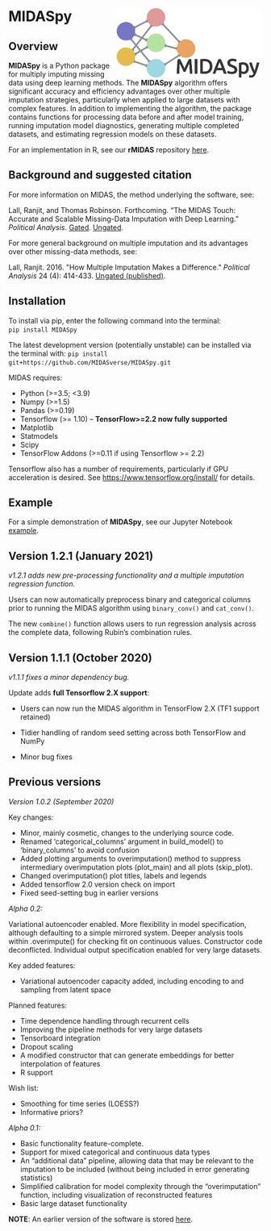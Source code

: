 
<!-- README.md is generated from README.Rmd. Please edit that file -->

# MIDASpy<img src='MIDASpy_logo.png' align="right" height="139" /></a>

<!-- badges: start -->

<!-- [![CRAN status](https://www.r-pkg.org/badges/version/dplyr)](https://cran.r-project.org/package=dplyr) -->

<!-- [![R build status](https://github.com/tidyverse/dplyr/workflows/R-CMD-check/badge.svg)](https://github.com/tidyverse/dplyr/actions?workflow=R-CMD-check) -->

<!-- [![Codecov test coverage](https://codecov.io/gh/tidyverse/dplyr/branch/master/graph/badge.svg)](https://codecov.io/gh/tidyverse/dplyr?branch=master) -->

<!-- [![R build status](https://github.com/tidyverse/dplyr/workflows/R-CMD-check/badge.svg)](https://github.com/tidyverse/dplyr/actions) -->

<!-- badges: end -->

## Overview

**MIDASpy** is a Python package for multiply imputing missing data using
deep learning methods. The **MIDASpy** algorithm offers significant
accuracy and efficiency advantages over other multiple imputation
strategies, particularly when applied to large datasets with complex
features. In addition to implementing the algorithm, the package contains
functions for processing data before and after model training, running
imputation model diagnostics, generating multiple completed datasets,
and estimating regression models on these datasets.

For an implementation in R, see our **rMIDAS** repository
[here](https://github.com/MIDASverse/rMIDAS).

## Background and suggested citation

For more information on MIDAS, the method underlying the software, see:

Lall, Ranjit, and Thomas Robinson. Forthcoming. “The MIDAS Touch: Accurate and Scalable Missing-Data Imputation with Deep Learning.” _Political Analysis_. [Gated](https://doi.org/10.1017/pan.2020.49). [Ungated](http://eprints.lse.ac.uk/108170/1/Lall_Robinson_PA_Forthcoming.pdf).

For more general background on multiple imputation and its advantages over other missing-data methods, see:

Lall, Ranjit. 2016. "How Multiple Imputation Makes a Difference." _Political Analysis_ 24 (4): 414-433. [Ungated (published)](https://www.jstor.org/stable/26349729).

## Installation

To install via pip, enter the following command into the terminal:  
`pip install MIDASpy`

The latest development version (potentially unstable) can be installed
via the terminal with: `pip install
git+https://github.com/MIDASverse/MIDASpy.git`

MIDAS requires:

  - Python (\>=3.5; \<3.9)
  - Numpy (\>=1.5)
  - Pandas (\>=0.19)
  - Tensorflow (\>= 1.10) – **TensorFlow\>=2.2 now fully supported**
  - Matplotlib
  - Statmodels
  - Scipy
  - TensorFlow Addons (\>=0.11 if using Tensorflow \>= 2.2)

Tensorflow also has a number of requirements, particularly if GPU
acceleration is desired. See <https://www.tensorflow.org/install/> for
details.

## Example

For a simple demonstration of **MIDASpy**, see our Jupyter Notebook
[example](https://github.com/MIDASverse/MIDASpy/blob/master/Examples/midas_demo.ipynb).

## Version 1.2.1 (January 2021)

*v1.2.1 adds new pre-processing functionality and a multiple imputation
regression function.*

Users can now automatically preprocess binary and categorical columns
prior to running the MIDAS algorithm using `binary_conv()` and
`cat_conv()`.

The new `combine()` function allows users to run regression analysis
across the complete data, following Rubin’s combination rules.

## Version 1.1.1 (October 2020)

*v1.1.1 fixes a minor dependency bug.*

Update adds **full Tensorflow 2.X support**:

  - Users can now run the MIDAS algorithm in TensorFlow 2.X (TF1 support
    retained)

  - Tidier handling of random seed setting across both TensorFlow and
    NumPy

  - Minor bug fixes

## Previous versions

*Version 1.0.2 (September 2020)*

Key changes:

  - Minor, mainly cosmetic, changes to the underlying source code.
  - Renamed ‘categorical\_columns’ argument in build\_model() to
    ‘binary\_columns’ to avoid confusion
  - Added plotting arguments to overimputation() method to suppress
    intermediary overimputation plots (plot\_main) and all plots
    (skip\_plot).
  - Changed overimputation() plot titles, labels and legends
  - Added tensorflow 2.0 version check on import
  - Fixed seed-setting bug in earlier versions

*Alpha 0.2:*

Variational autoencoder enabled. More flexibility in model
specification, although defaulting to a simple mirrored system. Deeper
analysis tools within .overimpute() for checking fit on continuous
values. Constructor code deconflicted. Individual output specification
enabled for very large datasets.

Key added features:

  - Variational autoencoder capacity added, including encoding to and
    sampling from latent space

Planned features:

  - Time dependence handling through recurrent cells
  - Improving the pipeline methods for very large datasets
  - Tensorboard integration
  - Dropout scaling
  - A modified constructor that can generate embeddings for better
    interpolation of features
  - R support

Wish list:

  - Smoothing for time series (LOESS?)
  - Informative priors?

*Alpha 0.1:*

  - Basic functionality feature-complete.
  - Support for mixed categorical and continuous data types
  - An “additional data” pipeline, allowing data that may be relevant to
    the imputation to be included (without being included in error
    generating statistics)
  - Simplified calibration for model complexity through the
    “overimputation” function, including visualization of
    reconstructed features
  - Basic large dataset functionality

**NOTE**: An earlier version of the software is stored
[here](https://github.com/Oracen/MIDAS).
